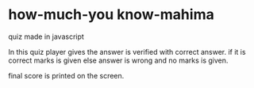 # how-much-you know-mahima

quiz made in javascript

In this quiz player gives the answer is verified with correct answer. if it is correct marks is given else answer is wrong and no marks is given.

final score is printed on the screen.
